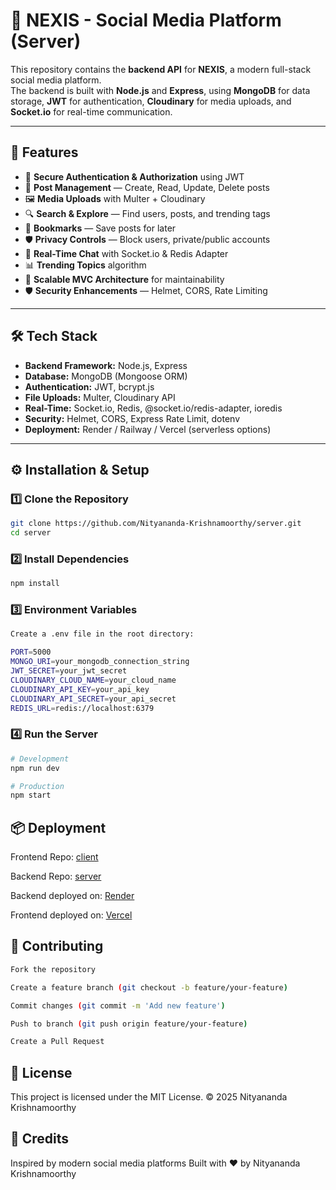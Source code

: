 # 📱 NEXIS - Social Media Platform (Server)

This repository contains the **backend API** for **NEXIS**, a modern full-stack social media platform.  
The backend is built with **Node.js** and **Express**, using **MongoDB** for data storage, **JWT** for authentication, **Cloudinary** for media uploads, and **Socket.io** for real-time communication.

---

## 🚀 Features

- 🔑 **Secure Authentication & Authorization** using JWT  
- 📝 **Post Management** — Create, Read, Update, Delete posts  
- 🖼 **Media Uploads** with Multer + Cloudinary  
- 🔍 **Search & Explore** — Find users, posts, and trending tags  
- 📌 **Bookmarks** — Save posts for later  
- 🛡 **Privacy Controls** — Block users, private/public accounts  
- 💬 **Real-Time Chat** with Socket.io & Redis Adapter  
- 📊 **Trending Topics** algorithm  
- 🧩 **Scalable MVC Architecture** for maintainability  
- 🛡 **Security Enhancements** — Helmet, CORS, Rate Limiting  

---

## 🛠 Tech Stack

- **Backend Framework:** Node.js, Express  
- **Database:** MongoDB (Mongoose ORM)  
- **Authentication:** JWT, bcrypt.js  
- **File Uploads:** Multer, Cloudinary API  
- **Real-Time:** Socket.io, Redis, @socket.io/redis-adapter, ioredis  
- **Security:** Helmet, CORS, Express Rate Limit, dotenv  
- **Deployment:** Render / Railway / Vercel (serverless options)  

---

## ⚙️ Installation & Setup

### 1️⃣ Clone the Repository
```bash
git clone https://github.com/Nityananda-Krishnamoorthy/server.git
cd server
```

### 2️⃣ Install Dependencies
```bash
npm install
```
### 3️⃣ Environment Variables
```bash
Create a .env file in the root directory:

PORT=5000
MONGO_URI=your_mongodb_connection_string
JWT_SECRET=your_jwt_secret
CLOUDINARY_CLOUD_NAME=your_cloud_name
CLOUDINARY_API_KEY=your_api_key
CLOUDINARY_API_SECRET=your_api_secret
REDIS_URL=redis://localhost:6379

```

### 4️⃣ Run the Server
```bash
# Development
npm run dev

# Production
npm start
```

## 📦 Deployment

Frontend Repo: [client](https://github.com/Nityananda-Krishnamoorthy/client.git)

Backend Repo: [server](https://github.com/Nityananda-Krishnamoorthy/server.git)

Backend deployed on: [Render](https://server-6i3j.onrender.com)

Frontend deployed on: [Vercel](https://client-beige-ten-94.vercel.app/)

## 🤝 Contributing
```bash
Fork the repository

Create a feature branch (git checkout -b feature/your-feature)

Commit changes (git commit -m 'Add new feature')

Push to branch (git push origin feature/your-feature)

Create a Pull Request
```

## 📜 License
This project is licensed under the MIT License.
© 2025 Nityananda Krishnamoorthy

## 🙌 Credits
Inspired by modern social media platforms
Built with ❤️ by Nityananda Krishnamoorthy




